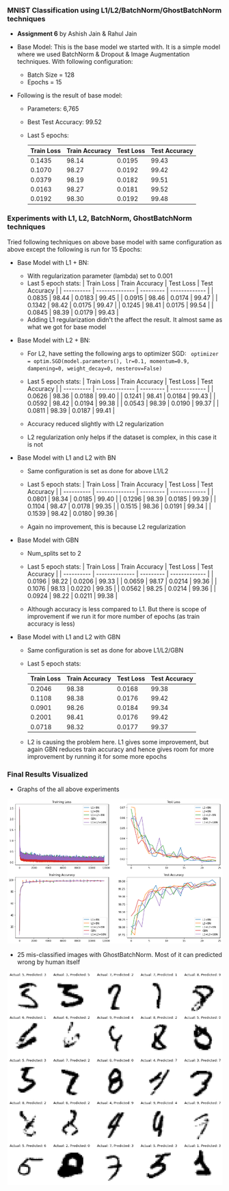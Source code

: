 ### MNIST Classification using L1/L2/BatchNorm/GhostBatchNorm techniques

* **Assignment 6** by Ashish Jain & Rahul Jain

* Base Model: This is the base model we started with. It is a simple model where we used BatchNorm & Dropout & Image Augmentation techniques. With following configuration:

  * Batch Size = 128
  * Epochs = 15

* Following is the result of base model:

  * Parameters: 6,765

  * Best Test Accuracy: 99.52

  * Last 5 epochs:

    | Train Loss | Train Accuracy | Test Loss | Test Accuracy |
    | ---------- | -------------- | --------- | ------------- |
    | 0.1435     | 98.14          | 0.0195    | 99.43         |
    | 0.1070     | 98.27          | 0.0192    | 99.42         |
    | 0.0379     | 98.19          | 0.0182    | 99.51         |
    | 0.0163     | 98.27          | 0.0181    | 99.52         |
    | 0.0192     | 98.30          | 0.0192    | 99.48         |


### Experiments with L1, L2, BatchNorm, GhostBatchNorm techniques

Tried following techniques on above base model with same configuration as above except the following is run for 15 Epochs:

* Base Model with L1 + BN:
  * With regularization parameter (lambda) set to 0.001
  * Last 5 epoch stats:
    | Train Loss | Train Accuracy | Test Loss | Test Accuracy |
    | ---------- | -------------- | --------- | ------------- |
    | 0.0835 | 98.44 | 0.0183 | 99.45 |
    | 0.0915 | 98.46 | 0.0174 | 99.47 |
    | 0.1342 | 98.42 | 0.0175 | 99.47 |
    | 0.1245 | 98.41 | 0.0175 | 99.54 |
    | 0.0845 | 98.39 | 0.0179 | 99.43 |
  * Adding L1 regularization didn't the affect the result. It almost same as what we got for base model
  
* Base Model with L2 + BN:
  
  * For L2, have setting the following args to optimizer SGD:
    ` optimizer = optim.SGD(model.parameters(), lr=0.1, momentum=0.9, dampening=0, weight_decay=0, nesterov=False)`
  * Last 5 epoch stats:
    | Train Loss | Train Accuracy | Test Loss | Test Accuracy |
    | ---------- | -------------- | --------- | ------------- |
    | 0.0626 | 98.36 | 0.0188 | 99.40 |
    | 0.1241 | 98.41 | 0.0184 | 99.43 |
    | 0.0592 | 98.42 | 0.0194 | 99.38 |
    | 0.0543 | 98.39 | 0.0190 | 99.37 |
    | 0.0811 | 98.39 | 0.0187 | 99.41 |
  
  * Accuracy reduced slightly with L2 regularization
  * L2 regularization only helps if the dataset is complex, in this case it is not
  
* Base Model with L1 and L2 with BN
  
  * Same configuration is set as done for above L1/L2
    
  * Last 5 epoch stats:
    | Train Loss | Train Accuracy | Test Loss | Test Accuracy |
    | ---------- | -------------- | --------- | ------------- |
    | 0.0801 | 98.34 | 0.0185 | 99.40 |
    | 0.1296 | 98.39 | 0.0185 | 99.39 |
    | 0.1104 | 98.47 | 0.0178 | 99.35 |
    | 0.1515 | 98.36 | 0.0191 | 99.34 |
    | 0.1539 | 98.42 | 0.0180 | 99.36 |
  
  * Again no improvement, this is because L2 regularization
  
* Base Model with GBN
  
  * Num_splits set to 2
    
  * Last 5 epoch stats:
    | Train Loss | Train Accuracy | Test Loss | Test Accuracy |
    | ---------- | -------------- | --------- | ------------- |
    | 0.0196 | 98.22 | 0.0206 | 99.33 |
    | 0.0659 | 98.17 | 0.0214 | 99.36 |
    | 0.1076 | 98.13 | 0.0220 | 99.35 |
    | 0.0562 | 98.25 | 0.0214 | 99.36 |
    | 0.0924 | 98.22 | 0.0211 | 99.38 |
  * Although accuracy is less compared to L1. But there is scope of improvement if we run it for more number of epochs (as train accuracy is less)
  
* Base Model with L1 and L2 with GBN
  * Same configuration is set as done for above L1/L2/GBN
    
  * Last 5 epoch stats:
    
    | Train Loss | Train Accuracy | Test Loss | Test Accuracy |
    | ---------- | -------------- | --------- | ------------- |
    | 0.2046 | 98.38 | 0.0168 | 99.38 |
    | 0.1108 | 98.38 | 0.0176 | 99.42 |
    | 0.0901 | 98.26 | 0.0184 | 99.34 |
    | 0.2001 | 98.41 | 0.0176 | 99.42 |
    | 0.0718 | 98.32 | 0.0177 | 99.37 |
    
  * L2 is causing the problem here. L1 gives some improvement, but again GBN reduces train accuracy and hence gives room for more improvement by running it for some more epochs

### Final Results Visualized

* Graphs of the all above experiments

![losses-accuracies](https://raw.githubusercontent.com/ashxjain/eva/master/P5_S6/images/graph_loss_acc.png)

* 25 mis-classified images with GhostBatchNorm. Most of it can predicted wrong by human itself

![wrong-images](https://github.com/ashxjain/eva/blob/master/P5_S6/images/25misclassified_img_GBN.png?raw=true)